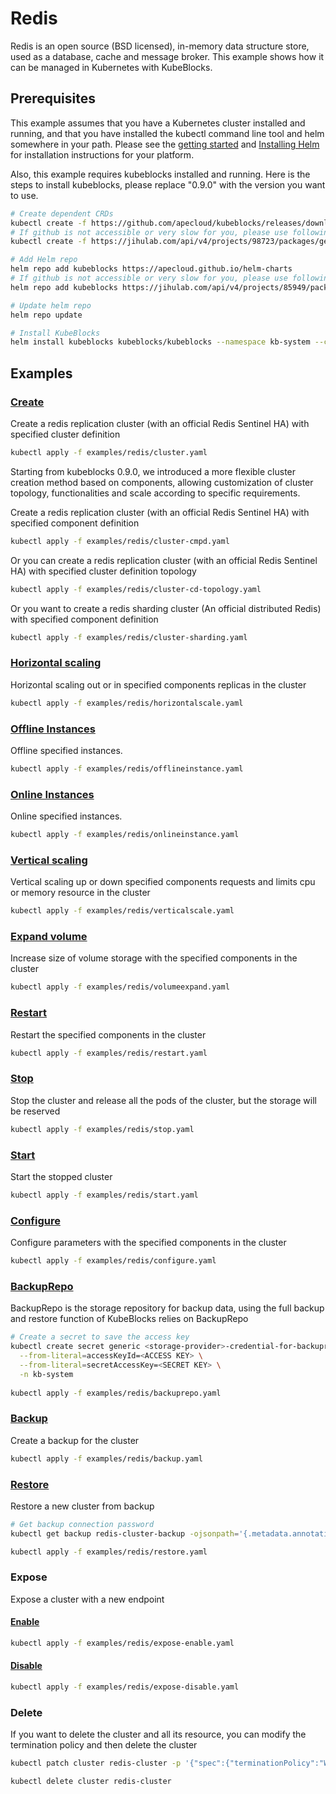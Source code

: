 # Redis

Redis is an open source (BSD licensed), in-memory data structure store, used as a database, cache and message broker. This example shows how it can be managed in Kubernetes with KubeBlocks.

## Prerequisites

This example assumes that you have a Kubernetes cluster installed and running, and that you have installed the kubectl command line tool and helm somewhere in your path. Please see the [getting started](https://kubernetes.io/docs/setup/)  and [Installing Helm](https://helm.sh/docs/intro/install/) for installation instructions for your platform.

Also, this example requires kubeblocks installed and running. Here is the steps to install kubeblocks, please replace "0.9.0" with the version you want to use.
```bash
# Create dependent CRDs
kubectl create -f https://github.com/apecloud/kubeblocks/releases/download/v0.9.0/kubeblocks_crds.yaml
# If github is not accessible or very slow for you, please use following command instead
kubectl create -f https://jihulab.com/api/v4/projects/98723/packages/generic/kubeblocks/v0.9.0/kubeblocks_crds.yaml

# Add Helm repo 
helm repo add kubeblocks https://apecloud.github.io/helm-charts
# If github is not accessible or very slow for you, please use following repo instead
helm repo add kubeblocks https://jihulab.com/api/v4/projects/85949/packages/helm/stable

# Update helm repo
helm repo update

# Install KubeBlocks
helm install kubeblocks kubeblocks/kubeblocks --namespace kb-system --create-namespace --version="0.9.0"
```
 

## Examples

### [Create](cluster.yaml) 
Create a redis replication cluster (with an official Redis Sentinel HA) with specified cluster definition 
```bash
kubectl apply -f examples/redis/cluster.yaml
```
Starting from kubeblocks 0.9.0, we introduced a more flexible cluster creation method based on components, allowing customization of cluster topology, functionalities and scale according to specific requirements.

Create a redis replication cluster (with an official Redis Sentinel HA) with specified component definition 
```bash
kubectl apply -f examples/redis/cluster-cmpd.yaml
```

Or you can create a redis replication cluster (with an official Redis Sentinel HA) with specified cluster definition topology
```bash
kubectl apply -f examples/redis/cluster-cd-topology.yaml
```

Or you want to create a redis sharding cluster (An official distributed Redis) with specified component definition
```bash
kubectl apply -f examples/redis/cluster-sharding.yaml
```

### [Horizontal scaling](horizontalscale.yaml)
Horizontal scaling out or in specified components replicas in the cluster
```bash
kubectl apply -f examples/redis/horizontalscale.yaml
```

### [Offline Instances](offlineinstance.yaml)
Offline specified instances.
```bash
kubectl apply -f examples/redis/offlineinstance.yaml
```

### [Online Instances](onlineinstance.yaml)
Online specified instances.
```bash
kubectl apply -f examples/redis/onlineinstance.yaml
```

### [Vertical scaling](verticalscale.yaml)
Vertical scaling up or down specified components requests and limits cpu or memory resource in the cluster
```bash
kubectl apply -f examples/redis/verticalscale.yaml
```

### [Expand volume](volumeexpand.yaml)
Increase size of volume storage with the specified components in the cluster
```bash
kubectl apply -f examples/redis/volumeexpand.yaml
```

### [Restart](restart.yaml)
Restart the specified components in the cluster
```bash
kubectl apply -f examples/redis/restart.yaml
```

### [Stop](stop.yaml)
Stop the cluster and release all the pods of the cluster, but the storage will be reserved
```bash
kubectl apply -f examples/redis/stop.yaml
```

### [Start](start.yaml)
Start the stopped cluster
```bash
kubectl apply -f examples/redis/start.yaml
```

### [Configure](configure.yaml)
Configure parameters with the specified components in the cluster
```bash
kubectl apply -f examples/redis/configure.yaml
```

### [BackupRepo](backuprepo.yaml)
BackupRepo is the storage repository for backup data, using the full backup and restore function of KubeBlocks relies on BackupRepo
```bash
# Create a secret to save the access key
kubectl create secret generic <storage-provider>-credential-for-backuprepo\
  --from-literal=accessKeyId=<ACCESS KEY> \
  --from-literal=secretAccessKey=<SECRET KEY> \
  -n kb-system 
  
kubectl apply -f examples/redis/backuprepo.yaml
```

### [Backup](backup.yaml)
Create a backup for the cluster
```bash
kubectl apply -f examples/redis/backup.yaml
```

### [Restore](restore.yaml)
Restore a new cluster from backup
```bash
# Get backup connection password
kubectl get backup redis-cluster-backup -ojsonpath='{.metadata.annotations.dataprotection\.kubeblocks\.io\/connection-password}' -n default

kubectl apply -f examples/redis/restore.yaml
```

### Expose
Expose a cluster with a new endpoint
#### [Enable](expose-enable.yaml)
```bash
kubectl apply -f examples/redis/expose-enable.yaml
```

#### [Disable](expose-disable.yaml)
```bash
kubectl apply -f examples/redis/expose-disable.yaml
```

### Delete
If you want to delete the cluster and all its resource, you can modify the termination policy and then delete the cluster
```bash
kubectl patch cluster redis-cluster -p '{"spec":{"terminationPolicy":"WipeOut"}}' --type="merge"

kubectl delete cluster redis-cluster
```
